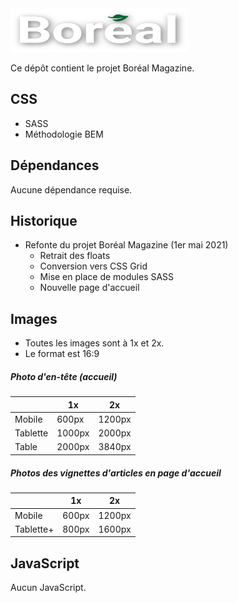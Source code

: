 <img src="images-css/logo-boreal-2021-ren.svg" width="285px" height="70px">

Ce dépôt contient le projet Boréal Magazine.

## CSS

* SASS
* Méthodologie BEM

## Dépendances

Aucune dépendance requise.

## Historique

* Refonte du projet Boréal Magazine (1er mai 2021)
    * Retrait des floats
    * Conversion vers CSS Grid
    * Mise en place de modules SASS
    * Nouvelle page d'accueil
    

## Images

* Toutes les images sont à 1x et 2x.
* Le format est 16:9

##### Photo d'en-tête (accueil)

|          | 1x     | 2x     |
|----------|--------|--------|
| Mobile   | 600px  | 1200px |
| Tablette | 1000px | 2000px |
| Table    | 2000px | 3840px |

##### Photos des vignettes d'articles en page d'accueil

|          | 1x     | 2x     |
|----------|--------|--------|
| Mobile   | 600px  | 1200px |
| Tablette+| 800px  | 1600px |



## JavaScript

Aucun JavaScript.
